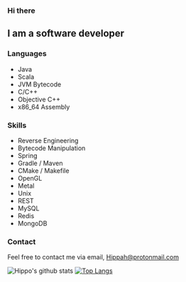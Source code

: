 ### Hi there

## I am a software developer

### Languages
- Java
- Scala
- JVM Bytecode
- C/C++
- Objective C++
- x86_64 Assembly

### Skills
- Reverse Engineering
- Bytecode Manipulation
- Spring
- Gradle / Maven
- CMake / Makefile
- OpenGL
- Metal
- Unix
- REST
- MySQL
- Redis
- MongoDB


### Contact
Feel free to contact me via email, Hippah@protonmail.com

![Hippo's github stats](https://github-readme-stats.vercel.app/api?username=Hippo&show_icons=true&theme=dracula&count_private=true)
[![Top Langs](https://github-readme-stats.vercel.app/api/top-langs/?username=Hippo&theme=dracula)](https://github.com/anuraghazra/github-readme-stats)
